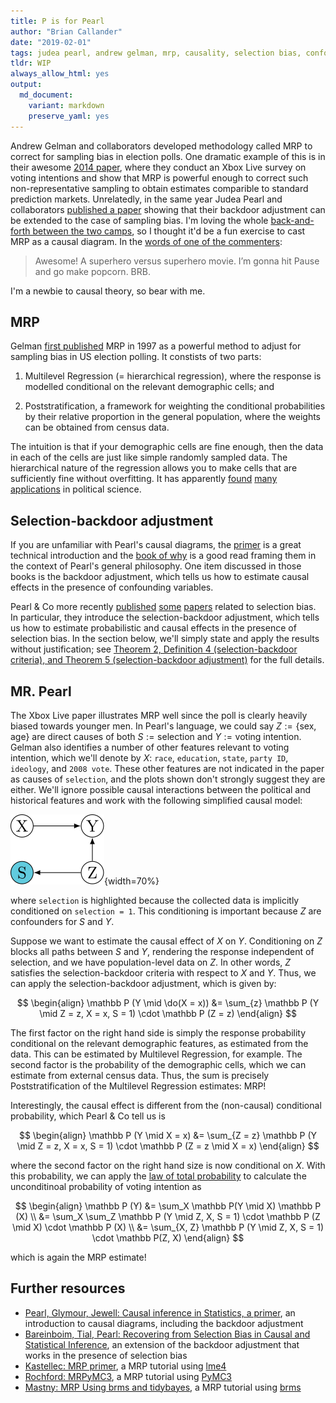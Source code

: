 ```yaml
---
title: P is for Pearl
author: "Brian Callander"
date: "2019-02-01"
tags: judea pearl, andrew gelman, mrp, causality, selection bias, confounders, surveys
tldr: WIP
always_allow_html: yes
output: 
  md_document:
    variant: markdown
    preserve_yaml: yes
---
```


Andrew Gelman and collaborators developed methodology called MRP to correct for sampling bias in election polls. One dramatic example of this is in their awesome [2014 paper](https://www.microsoft.com/en-us/research/wp-content/uploads/2016/04/forecasting-with-nonrepresentative-polls.pdf), where they conduct an Xbox Live survey on voting intentions and show that MRP is powerful enough to correct such non-representative sampling to obtain estimates comparible to standard prediction markets.  Unrelatedly, in the same year Judea Pearl and collaborators [published a paper](https://www.aaai.org/ocs/index.php/AAAI/AAAI14/paper/viewFile/8628/8707) showing that their backdoor adjustment can be extended to the case of sampling bias. I'm loving the whole [back-and-forth between the two camps](https://statmodeling.stat.columbia.edu/2012/07/16/long-discussion-about-causal-inference-and-the-use-of-hierarchical-models-to-bridge-between-different-inferential-settings/), so I thought it'd be a fun exercise to cast MRP as a causal diagram. In the [words of one of the commenters](https://statmodeling.stat.columbia.edu/2019/01/08/book-pearl-mackenzie/#comment-943010):

> Awesome! A superhero versus superhero movie. I’m gonna hit Pause and go make popcorn. BRB.

<!--more-->

I'm a newbie to causal theory, so bear with me.

<div style="display:none">
  $\DeclareMathOperator{\do}{do}$
</div>



## MRP

Gelman [first published](http://www.stat.columbia.edu/~gelman/research/published/poststrat3.pdf) MRP in 1997 as a powerful method to adjust for sampling bias in US election polling. It constists of two parts:

1. Multilevel Regression (= hierarchical regression), where the response is modelled conditional on the relevant demographic cells; and

2. Poststratification, a framework for weighting the conditional probabilities by their relative proportion in the general population, where the weights can be obtained from census data.

The intuition is that if your demographic cells are fine enough, then the data in each of the cells are just like simple randomly sampled data. The hierarchical nature of the regression allows you to make cells that are sufficiently fine without overfitting. It has apparently [found](https://yougov.co.uk/topics/politics/articles-reports/2017/05/31/how-yougov-model-2017-general-election-works) [many](http://www.misterp.org/papers.html) [applications](http://www.stat.columbia.edu/~gelman/research/published/swingers.pdf) in political science.

## Selection-backdoor adjustment

If you are unfamiliar with Pearl's causal diagrams, the [primer](http://bayes.cs.ucla.edu/PRIMER/) is a great technical introduction and the [book of why](https://books.google.de/books?id=BzM0DwAAQBAJ&printsec=frontcover&dq=The+Book+of+Why:+The+New+Science+of+Cause+and+Effect#v=onepage&q=The%20Book%20of%20Why%3A%20The%20New%20Science%20of%20Cause%20and%20Effect&f=false) is a good read framing them in the context of Pearl's general philosophy. One item discussed in those books is the backdoor adjustment, which tells us how to estimate causal effects in the presence of confounding variables.

Pearl & Co more recently [published](https://pdfs.semanticscholar.org/b8a3/067d6c1fb255c9cdb5ac66037b82152ab3bb.pdf)  [some](https://www.aaai.org/ocs/index.php/AAAI/AAAI14/paper/viewFile/8628/8707) [papers](https://www.cs.purdue.edu/homes/eb/r29.pdf) related to selection bias. In particular, they introduce the selection-backdoor adjustment, which tells us how to estimate probabilistic and causal effects in the presence of selection bias. In the section below, we'll simply state and apply the results without justification; see [Theorem 2, Definition 4 (selection-backdoor criteria), and Theorem 5 (selection-backdoor adjustment)](https://www.aaai.org/ocs/index.php/AAAI/AAAI14/paper/viewFile/8628/8707) for the full details.

## MR. Pearl

The Xbox Live paper illustrates MRP well since the poll is clearly heavily biased towards younger men. In Pearl's language, we could say $Z := \{\text{sex}, \text{age} \}$ are direct causes of both $S := \text{selection}$ and $Y := \text{voting intention}$. Gelman also identifies a number of other features relevant to voting intention, which we'll denote by $X$: `race`, `education`, `state`, `party ID`, `ideology`, and `2008 vote`. These other features are not indicated in the paper as causes of `selection`, and the plots shown don't strongly suggest they are either. We'll ignore possible causal interactions between the political and historical features and work with the following simplified causal model:

![A possible causal diagram for the Xbox paper](tikz/xbox.svg){width=70%}

where `selection` is highlighted because the collected data is implicitly conditioned on `selection = 1`. This conditioning is important because $Z$  are confounders for $S$ and $Y$. 

Suppose we want to estimate the causal effect of $X$ on $Y$. Conditioning on $Z$ blocks all paths between $S$ and $Y$, rendering the response independent of selection, and we have population-level data on $Z$. In other words, $Z$ satisfies the selection-backdoor criteria with respect to $X$ and $Y$. Thus, we can apply the selection-backdoor adjustment, which is given by:

$$
\begin{align}
  \mathbb P (Y \mid \do(X = x))
  &=
  \sum_{z} 
  \mathbb P (Y \mid Z = z, X = x, S = 1) 
  \cdot
  \mathbb P (Z = z)
\end{align}
$$

The first factor on the right hand side is simply the response probability conditional on the relevant demographic features, as estimated from the data. This can be estimated by Multilevel Regression, for example. The second factor is the probability of the demographic cells, which we can estimate from external census data. Thus, the sum is precisely Poststratification of the Multilevel Regression estimates: MRP!

Interestingly, the causal effect is different from the (non-causal) conditional probability, which Pearl & Co tell us is

$$
\begin{align}
  \mathbb P (Y \mid X = x)
  &=
  \sum_{Z = z} 
  \mathbb P (Y \mid Z = z, X = x, S = 1) 
  \cdot
  \mathbb P (Z = z \mid X = x)
\end{align}
$$

where the second factor on the right hand size is now conditional on $X$. With this probability, we can apply the [law of total probability](https://en.wikipedia.org/wiki/Law_of_total_probability) to calculate the unconditinoal probability of voting intention as

$$
\begin{align}
  \mathbb P (Y)
  &=
  \sum_X \mathbb P(Y \mid X) \mathbb P (X)
  \\
  &=
  \sum_X
  \sum_Z 
  \mathbb P (Y \mid Z, X, S = 1) 
  \cdot
  \mathbb P (Z \mid X)
  \cdot
  \mathbb P (X)
  \\
  &=
  \sum_{X, Z}
  \mathbb P (Y \mid Z, X, S = 1) 
  \cdot
  \mathbb P(Z, X)
\end{align}
$$

which is again the MRP estimate!

## Further resources

* [Pearl, Glymour, Jewell: Causal inference in Statistics, a primer](http://bayes.cs.ucla.edu/PRIMER/), an introduction to causal diagrams, including the backdoor adjustment
* [Bareinboim, Tial, Pearl: Recovering from Selection Bias in Causal and Statistical Inference](https://www.aaai.org/ocs/index.php/AAAI/AAAI14/paper/viewFile/8628/8707), an extension of the backdoor adjustment that works in the presence of selection bias
* [Kastellec: MRP primer](https://www.princeton.edu/~jkastell/mrp_primer.html), a MRP tutorial using [lme4](https://www.rdocumentation.org/packages/lme4/versions/1.1-19)
* [Rochford: MRPyMC3](https://austinrochford.com/posts/2017-07-09-mrpymc3.html), a MRP tutorial using [PyMC3](https://docs.pymc.io/)
* [Mastny: MRP Using brms and tidybayes](https://timmastny.rbind.io/blog/multilevel-mrp-tidybayes-brms-stan/), a MRP tutorial using [brms](https://github.com/paul-buerkner/brms)
